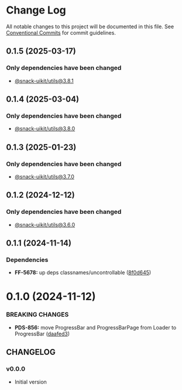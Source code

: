 # Change Log

All notable changes to this project will be documented in this file.
See [Conventional Commits](https://conventionalcommits.org) for commit guidelines.

## 0.1.5 (2025-03-17)

### Only dependencies have been changed
* [@snack-uikit/utils@3.8.1](https://github.com/cloud-ru-tech/snack-uikit/blob/master/packages/utils/CHANGELOG.md)





## 0.1.4 (2025-03-04)

### Only dependencies have been changed
* [@snack-uikit/utils@3.8.0](https://github.com/cloud-ru-tech/snack-uikit/blob/master/packages/utils/CHANGELOG.md)





## 0.1.3 (2025-01-23)

### Only dependencies have been changed
* [@snack-uikit/utils@3.7.0](https://github.com/cloud-ru-tech/snack-uikit/blob/master/packages/utils/CHANGELOG.md)





## 0.1.2 (2024-12-12)

### Only dependencies have been changed
* [@snack-uikit/utils@3.6.0](https://github.com/cloud-ru-tech/snack-uikit/blob/master/packages/utils/CHANGELOG.md)





## 0.1.1 (2024-11-14)


### Dependencies

* **FF-5678:** up deps classnames/uncontrollable ([8f0d645](https://github.com/cloud-ru-tech/snack-uikit/commit/8f0d645fc7eb8eaf95660cd0ae7d4b550821059b))





# 0.1.0 (2024-11-12)


### BREAKING CHANGES


* **PDS-856:** move ProgressBar and ProgressBarPage from Loader to ProgressBar ([daafed3](https://github.com/cloud-ru-tech/snack-uikit/commit/daafed3f65ee40e08daff7365ffff434f26b7aa7))




## CHANGELOG

### v0.0.0

- Initial version
